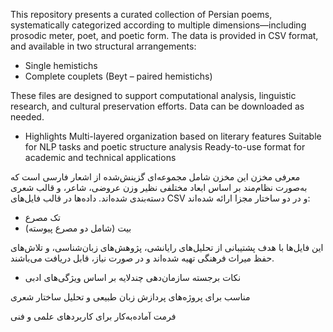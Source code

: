 This repository presents a curated collection of Persian poems, systematically categorized according to multiple dimensions—including prosodic meter, poet, and poetic form. The data is provided in CSV format, and available in two structural arrangements:

- Single hemistichs 
- Complete couplets (Beyt – paired hemistichs)

These files are designed to support computational analysis, linguistic research, and cultural preservation efforts. Data can be downloaded as needed.

* Highlights
Multi-layered organization based on literary features
Suitable for NLP tasks and poetic structure analysis
Ready-to-use format for academic and technical applications

معرفی مخزن
این مخزن شامل مجموعه‌ای گزینش‌شده از اشعار فارسی است که به‌صورت نظام‌مند بر اساس ابعاد مختلفی نظیر وزن عروضی، شاعر، و قالب شعری دسته‌بندی شده‌اند. داده‌ها در قالب فایل‌های CSV و در دو ساختار مجزا ارائه شده‌اند:

- تک مصرع
- بیت‌ (شامل دو مصرع پیوسته)

این فایل‌ها با هدف پشتیبانی از تحلیل‌های رایانشی، پژوهش‌های زبان‌شناسی، و تلاش‌های حفظ میراث فرهنگی تهیه شده‌اند و در صورت نیاز، قابل دریافت می‌باشند.

* نکات برجسته
سازمان‌دهی چندلایه بر اساس ویژگی‌های ادبی

مناسب برای پروژه‌های پردازش زبان طبیعی و تحلیل ساختار شعری

فرمت آماده‌به‌کار برای کاربردهای علمی و فنی
